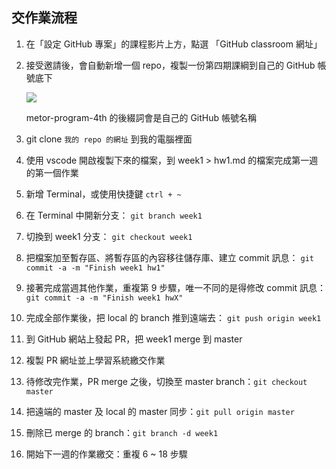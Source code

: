 ## 交作業流程
1. 在「設定 GitHub 專案」的課程影片上方，點選 「GitHub classroom 網址」
2. 接受邀請後，會自動新增一個 repo，複製一份第四期課綱到自己的 GitHub 帳號底下

   ![](https://i.imgur.com/nKze3TX.png)
   
   metor-program-4th 的後綴詞會是自己的 GitHub 帳號名稱
   
3. git clone `我的 repo 的網址` 到我的電腦裡面
4. 使用 vscode 開啟複製下來的檔案，到 week1 > hw1.md 的檔案完成第一週的第一個作業
5. 新增 Terminal，或使用快捷鍵 `ctrl + ~`
6. 在 Terminal 中開新分支： `git branch week1`
8. 切換到 week1 分支： `git checkout week1`
9. 把檔案加至暫存區、將暫存區的內容移往儲存庫、建立 commit 訊息： `git commit -a -m "Finish week1 hw1"`
10. 接著完成當週其他作業，重複第 9 步驟，唯一不同的是得修改 commit 訊息：`git commit -a -m "Finish week1 hwX"`
12. 完成全部作業後，把 local 的 branch 推到遠端去： `git push origin week1`
13. 到 GitHub 網站上發起 PR，把 week1 merge 到 master
14. 複製 PR 網址並上學習系統繳交作業
15. 待修改完作業，PR merge 之後，切換至 master branch：`git checkout master`
16. 把遠端的 master 及 local 的 master 同步：`git pull origin master` 
17. 刪除已 merge 的 branch：`git branch -d week1`
18. 開始下一週的作業繳交：重複 6 ~ 18 步驟